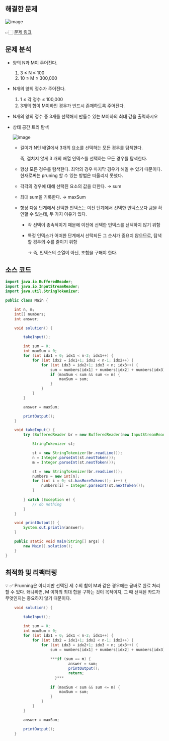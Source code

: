 ## 해결한 문제

![image](https://github.com/SeungYeop-Han/cotejunbi/assets/106862797/a881fd01-b49f-4e04-a699-cf456137396b)

👉🏻 [문제 링크](https://www.acmicpc.net/problem/2798)

## 문제 분석

- 양의 N과 M이 주어진다.
    1. 3 ≤ N ≤ 100
    2. 10 ≤ M ≤ 300,000
- N개의 양의 정수가 주어진다.
    1. 1 ≤ 각 정수 ≤ 100,000
    2. 3개의 합이 M이하인 경우가 반드시 존재하도록 주어진다.
- N개의 양의 정수 중 3개를 선택해서 만들수 있는 M이하의 최대 값을 출력하시오

- 상태 공간 트리 탐색
    
    ![image](https://github.com/SeungYeop-Han/cotejunbi/assets/106862797/770ddc52-8044-4c43-a925-7b78fa901020)
    
    - 길이가 N인 배열에서 3개의 요소를 선택하는 모든 경우를 탐색한다.
        
        즉, 겹치지 않게 3 개의 배열 인덱스를 선택하는 모든 경우를 탐색한다.
        
    - 항상 모든 경우를 탐색한다. 최악의 경우 마지막 경우가 해일 수 있기 때문이다. 현재로써는 pruning 할 수 있는 방법은 떠올리지 못했다.
    - 각각의 경우에 대해 선택된 요소의 값을 더한다. → sum
    - 최대 sum을 기록한다. → maxSum
    - 항상 다음 단계에서 선택한 인덱스는 이전 단계에서 선택한 인덱스보다 큼을 확인할 수 있는데, 두 가지 이유가 있다.
        - 각 선택이 종속적이기 때문에 이전에 선택한 인덱스를 선택하지 않기 위함
        - 특정 인덱스가 어떠한 단계에서 선택되든 그 순서가 중요치 않으므로, 탐색할 경우의 수를 줄이기 위함
            
            → 즉, 인덱스의 순열이 아닌, 조합을 구해야 한다.
            
    

## 소스 코드

```java
import java.io.BufferedReader;
import java.io.InputStreamReader;
import java.util.StringTokenizer;

public class Main {

    int n, m;
    int[] numbers;
    int answer;

    void solution() {

        takeInput();

        int sum = 0;
        int maxSum = 0;
        for (int idx1 = 0; idx1 < n-2; idx1++) {
            for (int idx2 = idx1+1; idx2 < n-1; idx2++) {
                for (int idx3 = idx2+1; idx3 < n; idx3++) {
                    sum = numbers[idx1] + numbers[idx2] + numbers[idx3];
                    if (maxSum < sum && sum <= m) {
                        maxSum = sum;
                    }
                }
            }
        }

        answer = maxSum;

        printOutput();
    }

    void takeInput() {
        try (BufferedReader br = new BufferedReader(new InputStreamReader(System.in))) {

            StringTokenizer st;

            st = new StringTokenizer(br.readLine());
            n = Integer.parseInt(st.nextToken());
            m = Integer.parseInt(st.nextToken());

            st = new StringTokenizer(br.readLine());
            numbers = new int[n];
            for (int i = 0; st.hasMoreTokens(); i++) {
                numbers[i] = Integer.parseInt(st.nextToken());
            }
            
        } catch (Exception e) {
            // do nothing
        }
    }

    void printOutput() {
        System.out.println(answer);
    }

    public static void main(String[] args) {
        new Main().solution();
    }
}
```

## 최적화 및 리팩터링

<aside>
💡 ✅ Prunning은 아니지만 선택된 세 수의 합이 M과 같은 경우에는 곧바로 완료 처리할 수 있다. 왜냐하면, M 이하의 최대 합을 구하는 것이 목적이지, 그 때 선택된 카드가 무엇인지는 중요하지 않기 때문이다.

</aside>

```java
	void solution() {

        takeInput();

        int sum = 0;
        int maxSum = 0;
        for (int idx1 = 0; idx1 < n-2; idx1++) {
            for (int idx2 = idx1+1; idx2 < n-1; idx2++) {
                for (int idx3 = idx2+1; idx3 < n; idx3++) {
                    sum = numbers[idx1] + numbers[idx2] + numbers[idx3];
                    
                    ***if (sum == m) {
		                    answer = sum;
		                    printOutput();
		                    return;
	                  }***
	                  
                    if (maxSum < sum && sum <= m) {
                        maxSum = sum;
                    }
                }
            }
        }

        answer = maxSum;

        printOutput();
    }
```
